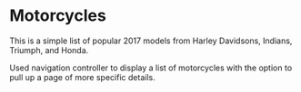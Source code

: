# Motorcycles

This is a simple list of popular 2017 models from Harley Davidsons, Indians, Triumph, and Honda.

Used navigation controller to display a list of motorcycles with the option to pull up a page of more specific details.
